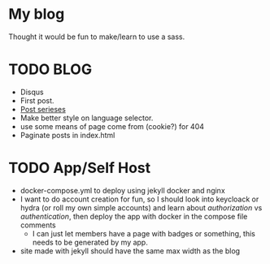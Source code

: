 # My blog
Thought it would be fun to make/learn to use a sass.

# TODO BLOG
* Disqus
* First post.
* [Post serieses](https://digitaldrummerj.me/blogging-on-github-part-13-creating-an-article-series/)
* Make better style on language selector.
* use some means of page come from (cookie?) for 404
* Paginate posts in index.html

# TODO App/Self Host
* docker-compose.yml to deploy using jekyll docker and nginx
* I want to do account creation for fun, so I should look into keycloack or hydra (or roll my own simple accounts) and learn about *authorization* vs *authentication*, then deploy the app with docker in the compose file comments
  * I can just let members have a page with badges or something, this needs to be generated by my app.
* site made with jekyll should have the same max width as the blog